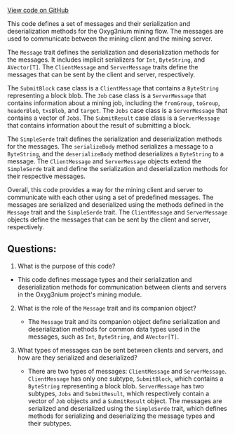 [View code on GitHub](https://github.com/oxyg3nium/oxyg3nium/flow/src/main/scala/org/oxyg3nium/flow/mining/Message.scala)

This code defines a set of messages and their serialization and deserialization methods for the Oxyg3nium mining flow. The messages are used to communicate between the mining client and the mining server. 

The `Message` trait defines the serialization and deserialization methods for the messages. It includes implicit serializers for `Int`, `ByteString`, and `AVector[T]`. The `ClientMessage` and `ServerMessage` traits define the messages that can be sent by the client and server, respectively. 

The `SubmitBlock` case class is a `ClientMessage` that contains a `ByteString` representing a block blob. The `Job` case class is a `ServerMessage` that contains information about a mining job, including the `fromGroup`, `toGroup`, `headerBlob`, `txsBlob`, and `target`. The `Jobs` case class is a `ServerMessage` that contains a vector of `Job`s. The `SubmitResult` case class is a `ServerMessage` that contains information about the result of submitting a block. 

The `SimpleSerde` trait defines the serialization and deserialization methods for the messages. The `serializeBody` method serializes a message to a `ByteString`, and the `deserializeBody` method deserializes a `ByteString` to a message. The `ClientMessage` and `ServerMessage` objects extend the `SimpleSerde` trait and define the serialization and deserialization methods for their respective messages. 

Overall, this code provides a way for the mining client and server to communicate with each other using a set of predefined messages. The messages are serialized and deserialized using the methods defined in the `Message` trait and the `SimpleSerde` trait. The `ClientMessage` and `ServerMessage` objects define the messages that can be sent by the client and server, respectively.
## Questions: 
 1. What is the purpose of this code?
   - This code defines message types and their serialization and deserialization methods for communication between clients and servers in the Oxyg3nium project's mining module.

2. What is the role of the `Message` trait and its companion object?
   - The `Message` trait and its companion object define serialization and deserialization methods for common data types used in the messages, such as `Int`, `ByteString`, and `AVector[T]`.

3. What types of messages can be sent between clients and servers, and how are they serialized and deserialized?
   - There are two types of messages: `ClientMessage` and `ServerMessage`. `ClientMessage` has only one subtype, `SubmitBlock`, which contains a `ByteString` representing a block blob. `ServerMessage` has two subtypes, `Jobs` and `SubmitResult`, which respectively contain a vector of `Job` objects and a `SubmitResult` object. The messages are serialized and deserialized using the `SimpleSerde` trait, which defines methods for serializing and deserializing the message types and their subtypes.